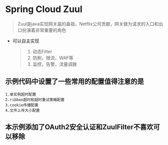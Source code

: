 # Spring Cloud Zuul
> Zuul是java实现网关届的鼻祖，Netflix公司贡献，网关做为请求的入口和出口扮演着非常重要的角色
* 可以自主实现
    >1. 动态Filter
    >2. 防刷，限流，WAF等
    >3. 监控，告警，流量调拨
## 示例代码中设置了一些常用的配置值得注意的是
    1.单实例超时配置
    2.ribbon超时和超时重试策略配置
    3.cookie传播配置
    4.文件上传大小配置

## 本示例添加了OAuth2安全认证和ZuulFilter不喜欢可以移除